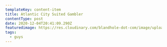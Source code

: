 ```yaml
---
templateKey: content-item
title: Atlantic City Suited Gambler
contentType: post
date: 2020-12-04T20:41:09.290Z
featuredimage: https://res.cloudinary.com/blandhole-dot-com/image/upload/t_default%20image/v1608669292/Guys_-_Atlantic_City_Gambler_1_qvx33o.jpg
tags:
  - guys
---
```


